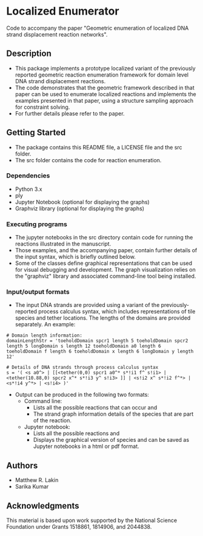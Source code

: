 # Localized Enumerator

Code to accompany the paper "Geometric enumeration of localized DNA strand displacement reaction networks".

## Description

- This package implements a prototype localized variant of the previously reported geometric reaction enumeration framework for domain level DNA strand displacement reactions.
- The code demonstrates that the geometric framework described in that paper can be used to enumerate localized reactions and implements the examples presented in that paper, using a structure sampling approach for constraint solving.
- For further details please refer to the paper.

## Getting Started
- The package contains this README file, a LICENSE file and the src folder.
- The src folder contains the code for reaction enumeration.

### Dependencies

* Python 3.x
* ply
* Jupyter Notebook (optional for displaying the graphs)
* Graphviz library (optional for displaying the graphs)

### Executing programs

- The jupyter notebooks in the src directory contain code for running the reactions illustrated in the manuscript.
- Those examples, and the accompanying paper, contain further details of the input syntax, which is briefly outlined below.
- Some of the classes define graphical representations that can be used for visual debugging and development.
  The graph visualization relies on the "graphviz" library and associated command-line tool being installed.

### Input/output formats

- The input DNA strands are provided using a variant of the previously-reported process calculus syntax, which includes representations of tile species and tether locations. The lengths of the domains are provided separately. An example: 
```
# Domain length information:
domainLengthStr = 'toeholdDomain spcr1 length 5 toeholdDomain spcr2 length 5 longDomain s length 12 toeholdDomain a0 length 6 toeholdDomain f length 6 toeholdDomain x length 6 longDomain y length 12'

# Details of DNA strands through process calculus syntax
s = '( <s a0^> | [[<tether(0,0) spcr1 a0^* s*!i1 f^ s!i1> | <tether(10.88,0) spcr2 x^* s*!i3 y^ s!i3> ]] | <s!i2 x^ s*!i2 f^*> | <s*!i4 y^*> | <s!i4> )'
```
- Output can be produced in the following two formats:
  - Command line:
    - Lists all the possible reactions that can occur and
    - The strand graph information details of the species that are part of the reaction.
  - Jupyter notebook: 
    - Lists all the possible reactions and 
    - Displays the graphical version of species and can be saved as Jupyter notebooks in a html or pdf format.

## Authors

- Matthew R. Lakin
- Sarika Kumar

## Acknowledgments

This material is based upon work supported by the National Science Foundation under Grants 1518861, 1814906, and 2044838.
